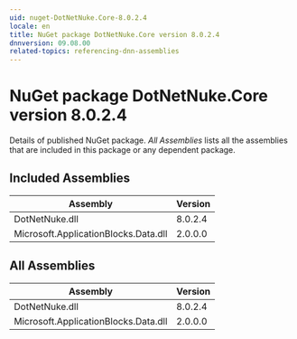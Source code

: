 ```yaml
---
uid: nuget-DotNetNuke.Core-8.0.2.4
locale: en
title: NuGet package DotNetNuke.Core version 8.0.2.4
dnnversion: 09.08.00
related-topics: referencing-dnn-assemblies
---
```


# NuGet package DotNetNuke.Core version 8.0.2.4
Details of published NuGet package.
*All Assemblies* lists all the assemblies that are included in this package or any dependent package.

## Included Assemblies

|Assembly|Version|
|---|---|
|DotNetNuke.dll|8.0.2.4|
|Microsoft.ApplicationBlocks.Data.dll|2.0.0.0|

## All Assemblies

|Assembly|Version|
|---|---|
|DotNetNuke.dll|8.0.2.4|
|Microsoft.ApplicationBlocks.Data.dll|2.0.0.0|

